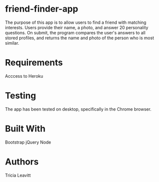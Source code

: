 # friend-finder-app

The purpose of this app is to allow users to find a friend with matching interests. Users provide their name, a photo, and answer 20 personality questions. On submit, the program compares the user's answers to all stored profiles, and returns the name and photo of the person who is most similar. 

# Requirements

Acccess to Heroku

# Testing

The app has been tested on desktop, specifically in the Chrome browser. 

# Built With

Bootstrap
jQuery
Node

# Authors

Tricia Leavitt


